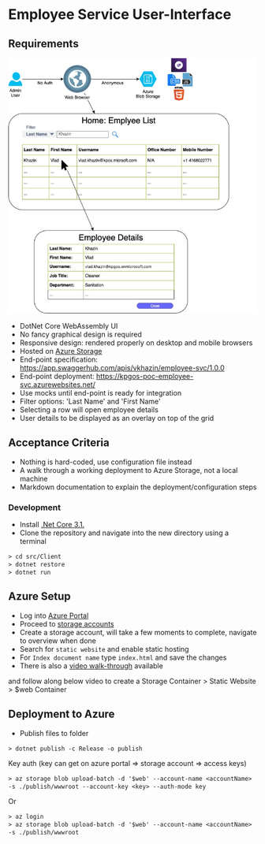 # Employee Service User-Interface

## Requirements

![](./assets/ui.jpg)

* DotNet Core WebAssembly UI
* No fancy graphical design is required
* Responsive design: rendered properly on desktop and mobile browsers
* Hosted on [Azure Storage](https://docs.microsoft.com/en-us/azure/storage/blobs/storage-blob-static-website)
* End-point specification: https://app.swaggerhub.com/apis/vkhazin/employee-svc/1.0.0
* End-point deployment: https://kpgos-poc-employee-svc.azurewebsites.net/
* Use mocks until end-point is ready for integration
* Filter options: 'Last Name' and 'First Name'
* Selecting a row will open employee details
* User details to be displayed as an overlay on top of the grid

## Acceptance Criteria

* Nothing is hard-coded, use configuration file instead
* A walk through a working deployment to Azure Storage, not a local machine
* Markdown documentation to explain the deployment/configuration steps

### Development 
* Install [.Net Core 3.1.](https://dotnet.microsoft.com/download)
* Clone the repository and navigate into the new directory using a terminal
 ```
> cd src/Client
> dotnet restore
> dotnet run
```

## Azure Setup

* Log into [Azure Portal](https://portal.azure.com) 
* Proceed to [storage accounts](https://portal.azure.com/#blade/HubsExtension/BrowseResource/resourceType/Microsoft.Storage%2FStorageAccounts)
* Create a storage account, will take a few moments to complete, navigate to overview when done
* Search for `static website` and enable static hosting
* For `Index document name` type `index.html` and save the changes
* There is also a [video walk-through](https://www.youtube.com/watch?feature=player_embedded&v=SnZ759xn9oM) available

and follow along below video to create a Storage Container > Static Website > $web Container

## Deployment to Azure

* Publish files to folder

```
> dotnet publish -c Release -o publish
```
Key auth (key can get on azure portal => storage account => access keys)
```
> az storage blob upload-batch -d '$web' --account-name <accountName> -s ./publish/wwwroot --account-key <key> --auth-mode key
```
Or 
```
> az login
> az storage blob upload-batch -d '$web' --account-name <accountName> -s ./publish/wwwroot
```
